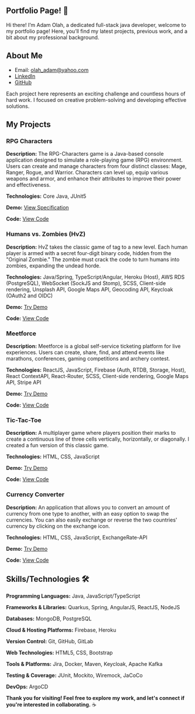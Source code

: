 ## Portfolio Page! 🚀

Hi there! I’m Adam Olah, a dedicated full-stack java developer, welcome to my portfolio page! Here, you’ll find my latest projects, previous work, and a bit about my professional background.

## About Me

- Email: olah_adam@yahoo.com
- [LinkedIn](https://www.linkedin.com/in/%C3%A1d%C3%A1m-ol%C3%A1h-748672145/)
- [GitHub](https://github.com/olah-adam93)

Each project here represents an exciting challenge and countless hours of hard work. I focused on creative problem-solving and developing effective solutions.

## My Projects

### RPG Characters

**Description:** The RPG-Characters game is a Java-based console application designed to simulate a role-playing game (RPG) environment. Users can create and manage characters from four distinct classes: Mage, Ranger, Rogue, and Warrior. Characters can level up, equip various weapons and armor, and enhance their attributes to improve their power and effectiveness.

**Technologies:** Core Java, JUnit5

**Demo:** [View Specification](https://portfolio-ao24.netlify.app/Java_RPGCharacters.pdf)

**Code:** [View Code](https://gitlab.com/adam-olah93/rpg-characters)

### Humans vs. Zombies (HvZ)

**Description:** HvZ takes the classic game of tag to a new level. Each human player is armed with a secret four-digit binary code, hidden from the "Original Zombie." The zombie must crack the code to turn humans into zombies, expanding the undead horde.

**Technologies:** Java/Spring, TypeScript/Angular, Heroku (Host), AWS RDS (PostgreSQL), WebSocket (SockJS and Stomp), SCSS, Client-side rendering, Unsplash API, Google Maps API, Geocoding API, Keycloak (OAuth2 and OIDC)

**Demo:** [Try Demo](https://humans-vs-zombies-ac24.netlify.app/)

**Code:** [View Code](https://github.com/olah-adam93/Humans_vs_Zombies)

### Meetforce

**Description:** Meetforce is a global self-service ticketing platform for live experiences. Users can create, share, find, and attend events like marathons, conferences, gaming competitions and archery contest.

**Technologies:** ReactJS, JavaScript, Firebase (Auth, RTDB, Storage, Host), React ContextAPI, React-Router, SCSS, Client-side rendering, Google Maps API, Stripe API

**Demo:** [Try Demo](https://meet-force-oa23.netlify.app/)

**Code:** [View Code](https://github.com/olah-adam93/MeetForce)

### Tic-Tac-Toe

**Description:** A multiplayer game where players position their marks to create a continuous line of three cells vertically, horizontally, or diagonally. I created a fun version of this classic game.

**Technologies:** HTML, CSS, JavaScript

**Demo:** [Try Demo](https://tic-tac-toe-oa22.netlify.app/)

**Code:** [View Code](https://github.com/olah-adam93/Tic-Tac-Toe)

### Currency Converter

**Description:** An application that allows you to convert an amount of currency from one type to another, with an easy option to swap the currencies. You can also easily exchange or reverse the two countries' currency by clicking on the exchange icon.

**Technologies:** HTML, CSS, JavaScript, ExchangeRate-API

**Demo:** [Try Demo](https://currency-conv-oa22.netlify.app/)

**Code:** [View Code](https://github.com/olah-adam93/CurrencyConverter)

## Skills/Technologies 🛠️

**Programming Languages:** Java, JavaScript/TypeScript

**Frameworks & Libraries:** Quarkus, Spring, AngularJS, ReactJS, NodeJS

**Databases:** MongoDB, PostgreSQL

**Cloud & Hosting Platforms:** Firebase, Heroku

**Version Control:** Git, GitHub, GitLab

**Web Technologies:** HTML5, CSS, Bootstrap

**Tools & Platforms:** Jira, Docker, Maven, Keycloak, Apache Kafka

**Testing & Coverage:** JUnit, Mockito, Wiremock, JaCoCo

**DevOps:** ArgoCD

**Thank you for visiting! Feel free to explore my work, and let's connect if you're interested in collaborating.**
☕
